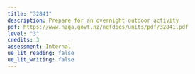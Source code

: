 ```yaml
---
title: "32841"
description: Prepare for an overnight outdoor activity
pdf: https://www.nzqa.govt.nz/nqfdocs/units/pdf/32841.pdf
level: "3"
credits: 3
assessment: Internal
ue_lit_reading: false
ue_lit_writing: false
---
```

